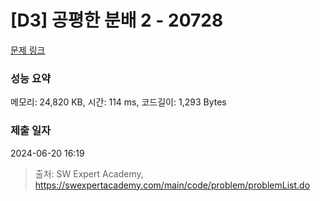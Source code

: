 # [D3] 공평한 분배 2 - 20728 

[문제 링크](https://swexpertacademy.com/main/code/problem/problemDetail.do?contestProbId=AY6cg0MKeVkDFAXt) 

### 성능 요약

메모리: 24,820 KB, 시간: 114 ms, 코드길이: 1,293 Bytes

### 제출 일자

2024-06-20 16:19



> 출처: SW Expert Academy, https://swexpertacademy.com/main/code/problem/problemList.do
